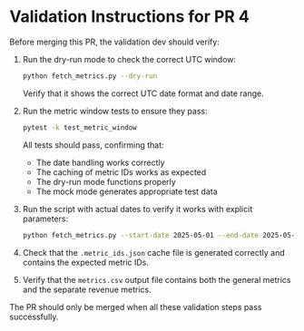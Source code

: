 # Validation Instructions for PR 4

Before merging this PR, the validation dev should verify:

1. Run the dry-run mode to check the correct UTC window:
   ```bash
   python fetch_metrics.py --dry-run
   ```
   Verify that it shows the correct UTC date format and date range.

2. Run the metric window tests to ensure they pass:
   ```bash
   pytest -k test_metric_window
   ```
   All tests should pass, confirming that:
   - The date handling works correctly
   - The caching of metric IDs works as expected
   - The dry-run mode functions properly
   - The mock mode generates appropriate test data

3. Run the script with actual dates to verify it works with explicit parameters:
   ```bash
   python fetch_metrics.py --start-date 2025-05-01 --end-date 2025-05-08
   ```
   
4. Check that the `.metric_ids.json` cache file is generated correctly and contains the expected metric IDs.

5. Verify that the `metrics.csv` output file contains both the general metrics and the separate revenue metrics.

The PR should only be merged when all these validation steps pass successfully.

